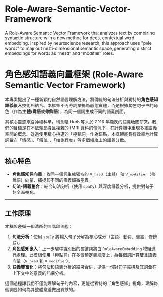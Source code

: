 # Role-Aware-Semantic-Vector-Framework
A Role-Aware Semantic Vector Framework that analyzes text by combining syntactic structure with a new method for deep, contextual word embedding. Inspired by neuroscience research, this approach uses "pole words" to map out multi-dimensional semantic space, generating distinct embeddings for words as "head" and "modifier" roles.

# 角色感知語義向量框架 (Role-Aware Semantic Vector Framework)

本專案提出了一種新穎的自然語言理解方法，將傳統的句法分析與獨特的**角色感知語義嵌入**技術相結合。本框架不再將詞彙視為靜態實體，而是根據其在句子中的角色（作為**主體/賓語**或**修飾語**），為同一個詞生成不同的語義剖面。

其核心靈感來自神經科學，特別是 Huth 等人於 2016 年發表的語義地圖研究。我們的目標是在不依賴昂貴且複雜的 fMRI 資料的情況下，在計算機中重現多維語義空間的概念。透過使用精心挑選的「極點詞」作為錨點，本框架能夠有效率地計算詞彙在「情感」、「價值」、「抽象程度」等多個維度上的語義分數。

---

## 核心特色

* **角色感知詞向量**：為同一個詞生成獨特的 `V_head`（主體）和 `V_modifier`（修飾語）向量，捕捉其不同的語義細微差異。
* **句法-語義整合**：結合句法分析（使用 `spaCy`）與深度語義分析，提供對句子的全面視角。

---

## 工作原理

本框架遵循一個清晰的三階段流程：

1.  **句法分析**：使用 `spaCy` 將輸入句子分解為核心成分（主語、動詞、賓語、修飾語）。
2.  **角色感知嵌入**：上一步驟中識別出的關鍵詞將由 `RoleAwareEmbedding` 模組進行處理。此模組使用「極點詞」在多個預定義維度上，為每個詞計算雙重語義向量（`V_head` 和 `V_modifier`）。
3.  **語義豐富化**：將句法和語義分析的結果合併，提供一份對句子結構及其詞彙在上下文中的意義的詳細分析。

這個過程讓我們不僅能理解句子的內容，更能從獨特的「角色感知」視角，理解每個詞是如何為其整體意義做出貢獻的。



```
```
